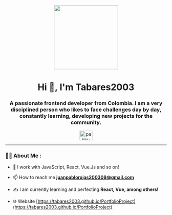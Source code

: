 <div id="header" align="center">
    <img src="https://media.giphy.com/media/Dh5q0sShxgp13DwrvG/giphy.gif" width="200">
    <h1 align="center">Hi 👋, I'm Tabares2003</h1>
    <h3 align="center"> 
        A passionate frontend developer from Colombia. I am a very disciplined person who likes to face challenges day by day, constantly learning, developing new projects for the community.
    </h3>
</div>
<p align="center">
<a href="https://linkedin.com/in/pablo-tabares" target="blank"><img align="center" src="https://raw.githubusercontent.com/rahuldkjain/github-profile-readme-generator/master/src/images/icons/Social/linked-in-alt.svg" alt="pablo-tabares-17483b231" height="30" width="40" /></a>
</p>

- - -

### 👨‍💻 About Me :

- 💼 I work with JavaScript, React, Vue.Js and so on!

- 📫 How to reach me **juanpablorojas200308@gmail.com**

- ✍️ I am currently learning and perfecting **React, Vue, among others!**

- 🌐 Website [https://tabares2003.github.io/PortfolioProject](https://tabares2003.github.io/PortfolioProject)
